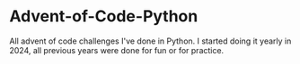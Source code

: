 # Advent-of-Code-Python
All advent of code challenges I've done in Python. I started doing it yearly in 2024, all previous years were done for fun or for practice.
